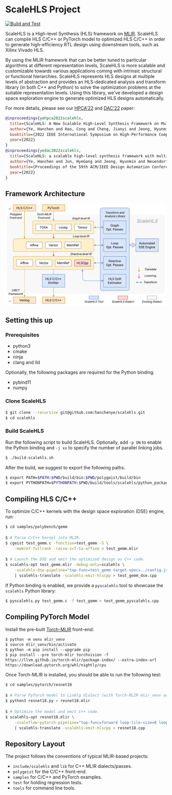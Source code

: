 # ScaleHLS Project

[![Build and Test](https://github.com/hanchenye/scalehls/actions/workflows/buildAndTest.yml/badge.svg?branch=master)](https://github.com/hanchenye/scalehls/actions/workflows/buildAndTest.yml)

ScaleHLS is a High-level Synthesis (HLS) framework on [MLIR](https://mlir.llvm.org). ScaleHLS can compile HLS C/C++ or PyTorch model to optimized HLS C/C++ in order to generate high-efficiency RTL design using downstream tools, such as Xilinx Vivado HLS.

By using the MLIR framework that can be better tuned to particular algorithms at different representation levels, ScaleHLS is more scalable and customizable towards various applications coming with intrinsic structural or functional hierarchies. ScaleHLS represents HLS designs at multiple levels of abstraction and provides an HLS-dedicated analysis and transform library (in both C++ and Python) to solve the optimization problems at the suitable representation levels. Using this library, we've developed a design space exploration engine to generate optimized HLS designs automatically.

For more details, please see our [HPCA'22](https://doi.org/10.1109/HPCA53966.2022.00060) and [DAC'22](https://doi.org/10.1145/3489517.3530631) paper:
```bibtex
@inproceedings{yehpca2022scalehls,
  title={ScaleHLS: A New Scalable High-Level Synthesis Framework on Multi-Level Intermediate Representation},
  author={Ye, Hanchen and Hao, Cong and Cheng, Jianyi and Jeong, Hyunmin and Huang, Jack and Neuendorffer, Stephen and Chen, Deming},
  booktitle={2022 IEEE International Symposium on High-Performance Computer Architecture (HPCA)},
  year={2022}
}
@inproceedings{yedac2022scalehls,
  title={ScaleHLS: a scalable high-level synthesis framework with multi-level transformations and optimizations},
  author={Ye, Hanchen and Jun, HyeGang and Jeong, Hyunmin and Neuendorffer, Stephen and Chen, Deming},
  booktitle={Proceedings of the 59th ACM/IEEE Design Automation Conference},
  year={2022}
}
```

## Framework Architecture

<p align="center"><img src="docs/ScaleHLS.svg"/></p>

## Setting this up

### Prerequisites
- python3
- cmake
- ninja
- clang and lld

Optionally, the following packages are required for the Python binding.
- pybind11
- numpy

### Clone ScaleHLS
```sh
$ git clone --recursive git@github.com:hanchenye/scalehls.git
$ cd scalehls
```

### Build ScaleHLS
Run the following script to build ScaleHLS. Optionally, add `-p ON` to enable the Python binding and `-j xx` to specify the number of parallel linking jobs.
```sh
$ ./build-scalehls.sh
```

After the build, we suggest to export the following paths.
```sh
$ export PATH=$PATH:$PWD/build/bin:$PWD/polygeist/build/bin
$ export PYTHONPATH=$PYTHONPATH:$PWD/build/tools/scalehls/python_packages/scalehls_core
```

## Compiling HLS C/C++ 
To optimize C/C++ kernels with the design space exploration (DSE) engine, run:
```sh
$ cd samples/polybench/gemm

$ # Parse C/C++ kernel into MLIR.
$ cgeist test_gemm.c -function=test_gemm -S \
    -memref-fullrank -raise-scf-to-affine > test_gemm.mlir

$ # Launch the DSE and emit the optimized design as C++ code.
$ scalehls-opt test_gemm.mlir -debug-only=scalehls \
    -scalehls-dse-pipeline="top-func=test_gemm target-spec=../config.json" \
    | scalehls-translate -scalehls-emit-hlscpp > test_gemm_dse.cpp
```

If Python binding is enabled, we provide a `pyscalehls` tool to showcase the `scalehls` Python library:
```sh
$ pyscalehls.py test_gemm.c -f test_gemm > test_gemm_pyscalehls.cpp
```

## Compiling PyTorch Model
Install the pre-built [Torch-MLIR](https://github.com/llvm/torch-mlir) front-end:
```
$ python -m venv mlir_venv
$ source mlir_venv/bin/activate
$ python -m pip install --upgrade pip
$ pip install --pre torch-mlir torchvision -f https://llvm.github.io/torch-mlir/package-index/ --extra-index-url https://download.pytorch.org/whl/nightly/cpu
```

Once Torch-MLIR is installed, you should be able to run the following test:
```sh
$ cd samples/pytorch/resnet18

$ # Parse PyTorch model to LinAlg dialect (with Torch-MLIR mlir_venv activated).
$ python3 resnet18.py > resnet18.mlir

$ # Optimize the model and emit C++ code.
$ scalehls-opt resnet18.mlir \
    -scaleflow-pytorch-pipeline="top-func=forward loop-tile-size=8 loop-unroll-factor=4" \
    | scalehls-translate -scalehls-emit-hlscpp > resnet18.cpp
```

## Repository Layout
The project follows the conventions of typical MLIR-based projects:
- `include/scalehls` and `lib` for C++ MLIR dialects/passes.
- `polygeist` for the C/C++ front-end.
- `samples` for C/C++ and PyTorch examples.
- `test` for holding regression tests.
- `tools` for command line tools.
